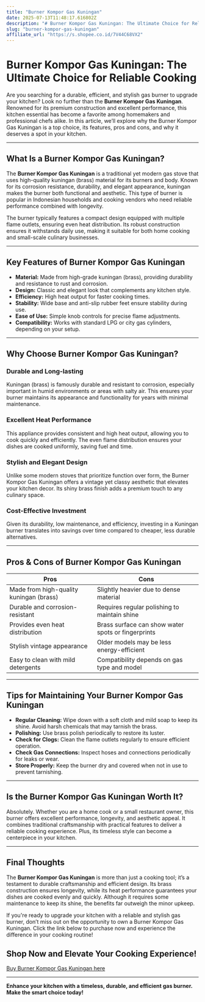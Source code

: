 ```yaml
---
title: "Burner Kompor Gas Kuningan"
date: 2025-07-13T11:48:17.616802Z
description: "# Burner Kompor Gas Kuningan: The Ultimate Choice for Reliable Cooking..."
slug: "burner-kompor-gas-kuningan"
affiliate_url: "https://s.shopee.co.id/7V44C68VX2"
---
```

# Burner Kompor Gas Kuningan: The Ultimate Choice for Reliable Cooking

Are you searching for a durable, efficient, and stylish gas burner to upgrade your kitchen? Look no further than the **Burner Kompor Gas Kuningan**. Renowned for its premium construction and excellent performance, this kitchen essential has become a favorite among homemakers and professional chefs alike. In this article, we’ll explore why the Burner Kompor Gas Kuningan is a top choice, its features, pros and cons, and why it deserves a spot in your kitchen.

---

## What Is a Burner Kompor Gas Kuningan?

The **Burner Kompor Gas Kuningan** is a traditional yet modern gas stove that uses high-quality kuningan (brass) material for its burners and body. Known for its corrosion resistance, durability, and elegant appearance, kuningan makes the burner both functional and aesthetic. This type of burner is popular in Indonesian households and cooking vendors who need reliable performance combined with longevity.

The burner typically features a compact design equipped with multiple flame outlets, ensuring even heat distribution. Its robust construction ensures it withstands daily use, making it suitable for both home cooking and small-scale culinary businesses.

---

## Key Features of Burner Kompor Gas Kuningan

- **Material:** Made from high-grade kuningan (brass), providing durability and resistance to rust and corrosion.
- **Design:** Classic and elegant look that complements any kitchen style.
- **Efficiency:** High heat output for faster cooking times.
- **Stability:** Wide base and anti-slip rubber feet ensure stability during use.
- **Ease of Use:** Simple knob controls for precise flame adjustments.
- **Compatibility:** Works with standard LPG or city gas cylinders, depending on your setup.

---

## Why Choose Burner Kompor Gas Kuningan?

### Durable and Long-lasting

Kuningan (brass) is famously durable and resistant to corrosion, especially important in humid environments or areas with salty air. This ensures your burner maintains its appearance and functionality for years with minimal maintenance.

### Excellent Heat Performance

This appliance provides consistent and high heat output, allowing you to cook quickly and efficiently. The even flame distribution ensures your dishes are cooked uniformly, saving fuel and time.

### Stylish and Elegant Design

Unlike some modern stoves that prioritize function over form, the Burner Kompor Gas Kuningan offers a vintage yet classy aesthetic that elevates your kitchen decor. Its shiny brass finish adds a premium touch to any culinary space.

### Cost-Effective Investment

Given its durability, low maintenance, and efficiency, investing in a Kuningan burner translates into savings over time compared to cheaper, less durable alternatives.

---

## Pros & Cons of Burner Kompor Gas Kuningan

| Pros | Cons |
| --- | --- |
| Made from high-quality kuningan (brass) | Slightly heavier due to dense material |
| Durable and corrosion-resistant | Requires regular polishing to maintain shine |
| Provides even heat distribution | Brass surface can show water spots or fingerprints |
| Stylish vintage appearance | Older models may be less energy-efficient |
| Easy to clean with mild detergents | Compatibility depends on gas type and model |

---

## Tips for Maintaining Your Burner Kompor Gas Kuningan

- **Regular Cleaning:** Wipe down with a soft cloth and mild soap to keep its shine. Avoid harsh chemicals that may tarnish the brass.
- **Polishing:** Use brass polish periodically to restore its luster.
- **Check for Clogs:** Clean the flame outlets regularly to ensure efficient operation.
- **Check Gas Connections:** Inspect hoses and connections periodically for leaks or wear.
- **Store Properly:** Keep the burner dry and covered when not in use to prevent tarnishing.

---

## Is the Burner Kompor Gas Kuningan Worth It?

Absolutely. Whether you are a home cook or a small restaurant owner, this burner offers excellent performance, longevity, and aesthetic appeal. It combines traditional craftsmanship with practical features to deliver a reliable cooking experience. Plus, its timeless style can become a centerpiece in your kitchen.

---

## Final Thoughts

The **Burner Kompor Gas Kuningan** is more than just a cooking tool; it’s a testament to durable craftsmanship and efficient design. Its brass construction ensures longevity, while its heat performance guarantees your dishes are cooked evenly and quickly. Although it requires some maintenance to keep its shine, the benefits far outweigh the minor upkeep.

If you're ready to upgrade your kitchen with a reliable and stylish gas burner, don’t miss out on the opportunity to own a Burner Kompor Gas Kuningan. Click the link below to purchase now and experience the difference in your cooking routine!

## Shop Now and Elevate Your Cooking Experience!

[Buy Burner Kompor Gas Kuningan here](https://s.shopee.co.id/7V44C68VX2)

---

**Enhance your kitchen with a timeless, durable, and efficient gas burner. Make the smart choice today!**